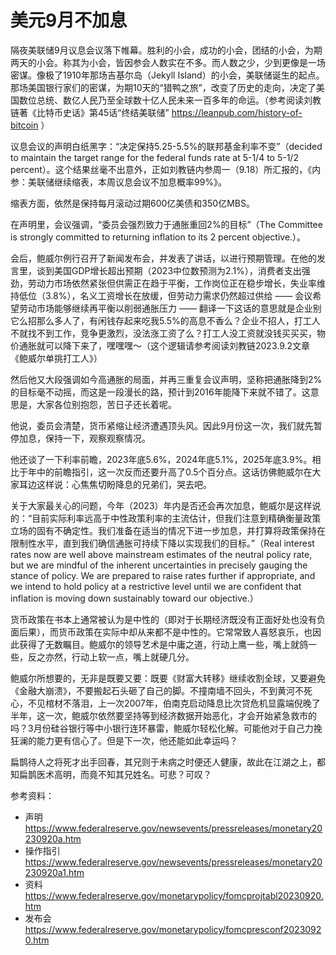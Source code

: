 # 美元9月不加息

隔夜美联储9月议息会议落下帷幕。胜利的小会，成功的小会，团结的小会，为期两天的小会。称其为小会，皆因参会人数实在不多。而人数之少，少到更像是一场密谋。像极了1910年那场吉基尔岛（Jekyll Island）的小会，美联储诞生的起点。那场美国银行家们的密谋，为期10天的“猎鸭之旅”，改变了历史的走向，决定了美国数位总统、数亿人民乃至全球数十亿人民未来一百多年的命运。（参考阅读刘教链著《比特币史话》第45话“终结美联储” https://leanpub.com/history-of-bitcoin ）

议息会议的声明白纸黑字：“决定保持5.25-5.5%的联邦基金利率不变”（decided to maintain the target range for the federal funds rate at 5-1/4 to 5-1/2 percent）。这个结果丝毫不出意外，正如刘教链内参周一（9.18）所汇报的，《内参：美联储继续缩表，本周议息会议不加息概率99%》。

缩表方面，依然是保持每月滚动过期600亿美债和350亿MBS。

在声明里，会议强调，“委员会强烈致力于通胀重回2%的目标”（The Committee is strongly committed to returning inflation to its 2 percent objective.）。

会后，鲍威尔例行召开了新闻发布会，并发表了讲话，以进行预期管理。在他的发言里，谈到美国GDP增长超出预期（2023中位数预测为2.1%），消费者支出强劲，劳动力市场依然紧张但供需正在趋于平衡，工作岗位正在稳步增长，失业率维持低位（3.8%），名义工资增长在放缓，但劳动力需求仍然超过供给 —— 会议希望劳动市场能够继续再平衡以削弱通胀压力 —— 翻译一下这话的意思就是企业别它么招那么多人了，有闲钱存起来吃我5.5%的高息不香么？企业不招人，打工人不就找不到工作，竞争更激烈，没法涨工资了么？打工人没工资就没钱买买买，物价通胀就可以降下来了，嘿嘿嘿～（这个逻辑请参考阅读刘教链2023.9.2文章《鲍威尔单挑打工人》）

然后他又大段强调如今高通胀的局面，并再三重复会议声明，坚称把通胀降到2%的目标毫不动摇，而这是一段漫长的路，预计到2016年能降下来就不错了。这意思是，大家各位别抱怨，苦日子还长着呢。

他说，委员会清楚，货币紧缩让经济遭遇顶头风。因此9月份这一次，我们就先暂停加息，保持一下，观察观察情况。

他还谈了一下利率前瞻，2023年底5.6%，2024年底5.1%，2025年底3.9%。相比于年中的前瞻指引，这一次反而还要升高了0.5个百分点。这话彷佛鲍威尔在大家耳边这样说：心焦焦切盼降息的兄弟们，哭去吧。

关于大家最关心的问题，今年（2023）年内是否还会再次加息，鲍威尔是这样说的：“目前实际利率远高于中性政策利率的主流估计，但我们注意到精确衡量政策立场的固有不确定性。我们准备在适当的情况下进一步加息，并打算将政策保持在限制性水平，直到我们确信通胀可持续下降以实现我们的目标。”（Real interest rates now are well above mainstream estimates of the neutral policy rate, but we are mindful of the inherent uncertainties in precisely gauging the stance of policy. We are prepared to raise rates further if appropriate, and we intend to hold policy at a restrictive level until we are confident that inflation is moving down sustainably toward our objective.）

货币政策在书本上通常被认为是中性的（即对于长期经济既没有正面好处也没有负面后果），而货币政策在实际中却从来都不是中性的。它常常致人喜怒哀乐，也因此获得了无数瞩目。鲍威尔的领导艺术是中庸之道，行动上鹰一些，嘴上就鸽一些，反之亦然，行动上软一点，嘴上就硬几分。

鲍威尔所想要的，无非是既要又要：既要《财富大转移》继续收割全球，又要避免《金融大崩溃》，不要搬起石头砸了自己的脚。不撞南墙不回头，不到黄河不死心，不见棺材不落泪，上一次2007年，伯南克启动降息比次贷危机显露端倪晚了半年，这一次，鲍威尔依然要坚持等到经济数据开始恶化，才会开始紧急救市的吗？3月份硅谷银行等中小银行连环暴雷，鲍威尔轻松化解。可能他对于自己力挽狂澜的能力更有信心了。但是下一次，他还能如此幸运吗？

扁鹊待人之将死才出手回春，其兄则于未病之时便还人健康，故此在江湖之上，都知扁鹊医术高明，而竟不知其兄姓名。可悲？可叹？


参考资料：
- 声明 https://www.federalreserve.gov/newsevents/pressreleases/monetary20230920a.htm
- 操作指引 https://www.federalreserve.gov/newsevents/pressreleases/monetary20230920a1.htm
- 资料 https://www.federalreserve.gov/monetarypolicy/fomcprojtabl20230920.htm
- 发布会 https://www.federalreserve.gov/monetarypolicy/fomcpresconf20230920.htm

